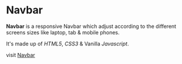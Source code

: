 # Navbar

**Navbar** is a responsive Navbar which adjust according to the different screens sizes like laptop, tab & mobile phones.

It's made up of _HTML5_, _CSS3_ & Vanilla _Javascript_.

visit [Navbar]()
